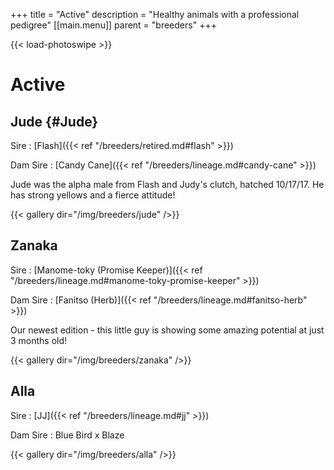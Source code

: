 +++
title = "Active"
description = "Healthy animals with a professional pedigree"
[[main.menu]]
  parent = "breeders"
+++

{{< load-photoswipe >}}

# Active

## Jude {#Jude}
Sire
: [Flash]({{< ref "/breeders/retired.md#flash" >}})

Dam Sire
: [Candy Cane]({{< ref "/breeders/lineage.md#candy-cane" >}})

Jude was the alpha male from Flash and Judy's clutch, hatched 10/17/17. He has strong yellows and a fierce attitude!

{{< gallery dir="/img/breeders/jude" />}}

## Zanaka

Sire
: [Manome-toky (Promise Keeper)]({{< ref "/breeders/lineage.md#manome-toky-promise-keeper" >}})

Dam Sire
: [Fanitso (Herb)]({{< ref "/breeders/lineage.md#fanitso-herb" >}})

Our newest edition - this little guy is showing some amazing potential at just 3 months old!

{{< gallery dir="/img/breeders/zanaka" />}}

## Alla
Sire
: [JJ]({{< ref "/breeders/lineage.md#jj" >}})

Dam Sire
: Blue Bird x Blaze

{{< gallery dir="/img/breeders/alla" />}}

